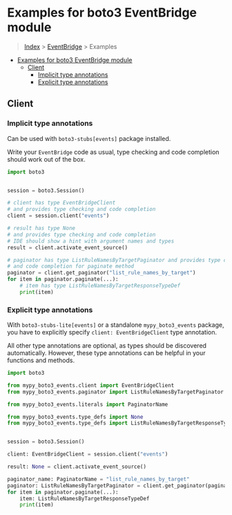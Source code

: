<a id="examples-for-boto3-eventbridge-module"></a>

# Examples for boto3 EventBridge module

> [Index](../README.md) > [EventBridge](./README.md) > Examples

- [Examples for boto3 EventBridge module](#examples-for-boto3-eventbridge-module)
  - [Client](#client)
    - [Implicit type annotations](#implicit-type-annotations)
    - [Explicit type annotations](#explicit-type-annotations)

<a id="client"></a>

## Client

<a id="implicit-type-annotations"></a>

### Implicit type annotations

Can be used with `boto3-stubs[events]` package installed.

Write your `EventBridge` code as usual, type checking and code completion
should work out of the box.

```python
import boto3


session = boto3.Session()

# client has type EventBridgeClient
# and provides type checking and code completion
client = session.client("events")

# result has type None
# and provides type checking and code completion
# IDE should show a hint with argument names and types
result = client.activate_event_source()

# paginator has type ListRuleNamesByTargetPaginator and provides type checking
# and code completion for paginate method
paginator = client.get_paginator("list_rule_names_by_target")
for item in paginator.paginate(...):
    # item has type ListRuleNamesByTargetResponseTypeDef
    print(item)
```

<a id="explicit-type-annotations"></a>

### Explicit type annotations

With `boto3-stubs-lite[events]` or a standalone `mypy_boto3_events` package,
you have to explicitly specify `client: EventBridgeClient` type annotation.

All other type annotations are optional, as types should be discovered
automatically. However, these type annotations can be helpful in your functions
and methods.

```python
import boto3

from mypy_boto3_events.client import EventBridgeClient
from mypy_boto3_events.paginator import ListRuleNamesByTargetPaginator

from mypy_boto3_events.literals import PaginatorName

from mypy_boto3_events.type_defs import None
from mypy_boto3_events.type_defs import ListRuleNamesByTargetResponseTypeDef


session = boto3.Session()

client: EventBridgeClient = session.client("events")

result: None = client.activate_event_source()

paginator_name: PaginatorName = "list_rule_names_by_target"
paginator: ListRuleNamesByTargetPaginator = client.get_paginator(paginator_name)
for item in paginator.paginate(...):
    item: ListRuleNamesByTargetResponseTypeDef
    print(item)
```
